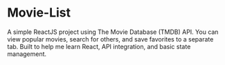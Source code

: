 # Movie-List
A simple ReactJS project using The Movie Database (TMDB) API. You can view popular movies, search for others, and save favorites to a separate tab. Built to help me learn React, API integration, and basic state management.

